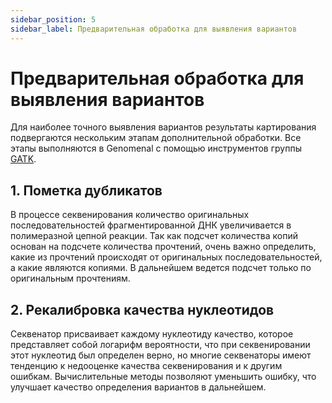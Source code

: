 ```yaml
---
sidebar_position: 5
sidebar_label: Предварительная обработка для выявления вариантов
---
```


# Предварительная обработка для выявления вариантов

Для наиболее точного выявления вариантов результаты картирования подвергаются нескольким этапам дополнительной 
обработки. Все этапы выполняются в Genomenal с помощью инструментов 
группы [GATK](https://gatk.broadinstitute.org/hc/en-us).

## 1. Пометка дубликатов

В процессе секвенирования количество оригинальных последовательностей фрагментированной ДНК увеличивается 
в полимеразной цепной реакции. Так как подсчет количества копий основан на подсчете количества прочтений, 
очень важно определить, какие из прочтений происходят от оригинальных последовательностей, а какие являются копиями. 
В дальнейшем ведется подсчет только по оригинальным прочтениям.

## 2. Рекалибровка качества нуклеотидов

Секвенатор присваивает каждому нуклеотиду качество, которое представляет собой логарифм вероятности, 
что при секвенировании этот нуклеотид был определен верно, но многие секвенаторы имеют тенденцию к недооценке 
качества секвенирования и к другим ошибкам. Вычислительные методы позволяют уменьшить ошибку, что улучшает качество 
определения вариантов в дальнейшем.
